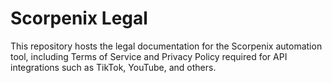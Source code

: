 # Scorpenix Legal

This repository hosts the legal documentation for the Scorpenix automation tool, including Terms of Service and Privacy Policy required for API integrations such as TikTok, YouTube, and others.
